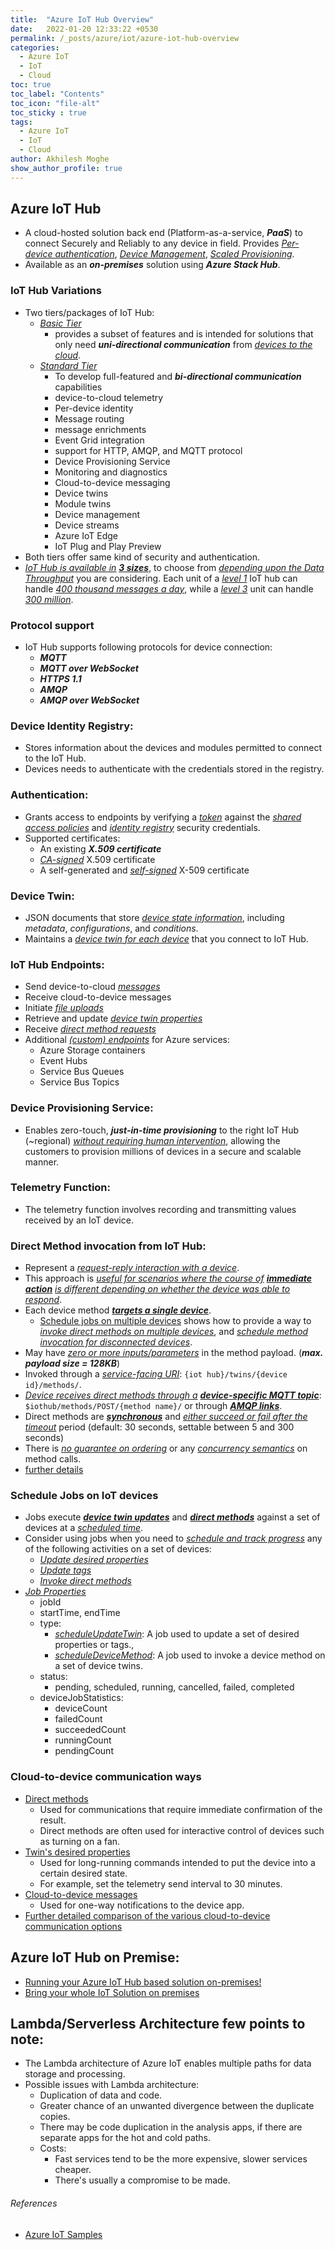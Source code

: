 ```yaml
---
title:  "Azure IoT Hub Overview"
date:   2022-01-20 12:33:22 +0530
permalink: /_posts/azure/iot/azure-iot-hub-overview
categories:
  - Azure IoT
  - IoT
  - Cloud
toc: true
toc_label: "Contents"
toc_icon: "file-alt"
toc_sticky : true
tags:
  - Azure IoT
  - IoT
  - Cloud
author: Akhilesh Moghe
show_author_profile: true
---
```


## Azure IoT Hub
- A cloud-hosted solution back end (Platform-as-a-service, __*PaaS*__) to connect Securely and Reliably to any device in field. Provides *<u>Per-device authentication</u>*, *<u>Device Management</u>*, *<u>Scaled Provisioning</u>*.
- Available as an __*on-premises*__ solution using __*Azure Stack Hub*__.

### IoT Hub Variations
- Two tiers/packages of IoT Hub:
  - *<u>Basic Tier</u>*
    - provides a subset of features and is intended for solutions that only need __*uni-directional communication*__ from *<u>devices to the cloud</u>*.
  - *<u>Standard Tier</u>*
    - To develop full-featured and __*bi-directional communication*__ capabilities
    - device-to-cloud telemetry
    - Per-device identity
    - Message routing
    - message enrichments
    - Event Grid integration
    - support for HTTP, AMQP, and MQTT protocol
    - Device Provisioning Service
    - Monitoring and diagnostics
    - Cloud-to-device messaging
    - Device twins
    - Module twins
    - Device management
    - Device streams
    - Azure IoT Edge
    - IoT Plug and Play Preview
- Both tiers offer same kind of security and authentication. 
- *<u>IoT Hub is available in</u>* __*<u>3 sizes</u>*__, to choose from *<u>depending upon the Data Throughput</u>* you are considering. Each unit of a *<u>level 1</u>* IoT hub can handle *<u>400 thousand messages a day</u>*, while a *<u>level 3</u>* unit can handle *<u>300 million</u>*.

### Protocol support
- IoT Hub supports following protocols for device connection:
  - __*MQTT*__
  - __*MQTT over WebSocket*__
  - __*HTTPS 1.1*__
  - __*AMQP*__
  - __*AMQP over WebSocket*__

### Device Identity Registry:
- Stores information about the devices and modules permitted to connect to the IoT Hub.
- Devices needs to authenticate with the credentials stored in the registry.

### Authentication:
- Grants access to endpoints by verifying a *<u>token</u>* against the *<u>shared access policies</u>* and *<u>identity registry</u>* security credentials. 
- Supported certificates: 
  - An existing __*X.509 certificate*__
  - *<u>CA-signed</u>* X.509 certificate
  - A self-generated and *<u>self-signed</u>* X-509 certificate

### Device Twin:
- JSON documents that store *<u>device state information</u>*, including *metadata*, *configurations*, and *conditions*.
- Maintains a *<u>device twin for each device</u>* that you connect to IoT Hub.

### IoT Hub Endpoints:
- Send device-to-cloud *<u>messages</u>*
- Receive cloud-to-device messages
- Initiate *<u>file uploads</u>*
- Retrieve and update *<u>device twin properties</u>*
- Receive *<u>direct method requests</u>*
- Additional *<u>(custom) endpoints</u>* for Azure services:
  - Azure Storage containers
  - Event Hubs
  - Service Bus Queues
  - Service Bus Topics

### Device Provisioning Service:
- Enables zero-touch, __*just-in-time provisioning*__ to the right IoT Hub (~regional) *<u>without requiring human intervention</u>*, allowing the customers to provision millions of devices in a secure and scalable manner.

### Telemetry Function:
- The telemetry function involves recording and transmitting values received by an IoT device.

### Direct Method invocation from IoT Hub:
- Represent a *<u>request-reply interaction with a device</u>*.
- This approach is *<u>useful for scenarios where the course of</u>* __*<u>immediate action</u>*__ *<u>is different depending on whether the device was able to respond</u>*.
- Each device method __*<u>targets a single device</u>*__.
  - [Schedule jobs on multiple devices](https://docs.microsoft.com/en-us/azure/iot-hub/iot-hub-devguide-jobs) shows how to provide a way to *<u>invoke direct methods on multiple devices</u>*, and *<u>schedule method invocation for disconnected devices</u>*.
- May have *<u>zero or more inputs/parameters</u>* in the method payload. (__*max. payload size = 128KB*__)
- Invoked through a *<u>service-facing URI</u>*: `{iot hub}/twins/{device id}/methods/`.
- *<u>Device receives direct methods through a</u>* __*<u>device-specific MQTT topic</u>*__: `$iothub/methods/POST/{method name}/` or through __*<u>AMQP links</u>*__.
- Direct methods are __*<u>synchronous</u>*__ and *<u>either succeed or fail after the timeout</u>* period (default: 30 seconds, settable between 5 and 300 seconds)
- There is *<u>no guarantee on ordering</u>* or any *<u>concurrency semantics</u>* on method calls. 
- [further details](https://docs.microsoft.com/en-us/azure/iot-hub/iot-hub-devguide-direct-methods)

### Schedule Jobs on IoT devices
- Jobs execute __*<u>device twin updates</u>*__ and __*<u>direct methods</u>*__ against a set of devices at a *<u>scheduled time</u>*.
- Consider using jobs when you need to *<u>schedule and track progress</u>* any of the following activities on a set of devices:
  - *<u>Update desired properties</u>*
  - *<u>Update tags</u>*
  - *<u>Invoke direct methods</u>*
- [*<u>Job Properties</u>*](https://docs.microsoft.com/en-us/azure/iot-hub/iot-hub-devguide-jobs#jobs-properties)
  - jobId 
  - startTime, endTime 
  - type: 
    - *<u>scheduleUpdateTwin</u>*: A job used to update a set of desired properties or tags.,
    - *<u>scheduleDeviceMethod</u>*: A job used to invoke a device method on a set of device twins.
  - status:
    - pending, scheduled, running, cancelled, failed, completed
  - deviceJobStatistics:
    - deviceCount
    - failedCount
    - succeededCount
    - runningCount
    - pendingCount

### Cloud-to-device communication ways
- [Direct methods](https://docs.microsoft.com/en-us/azure/iot-hub/iot-hub-devguide-direct-methods)
  - Used for communications that require immediate confirmation of the result.
  - Direct methods are often used for interactive control of devices such as turning on a fan.
- [Twin's desired properties](https://docs.microsoft.com/en-us/azure/iot-hub/iot-hub-devguide-device-twins)
  - Used for long-running commands intended to put the device into a certain desired state.
  - For example, set the telemetry send interval to 30 minutes. 
- [Cloud-to-device messages](https://docs.microsoft.com/en-us/azure/iot-hub/iot-hub-devguide-messages-c2d)
  - Used for one-way notifications to the device app.
- [Further detailed comparison of the various cloud-to-device communication options](https://docs.microsoft.com/en-us/azure/iot-hub/iot-hub-devguide-c2d-guidance)

## Azure IoT Hub on Premise:
- [Running your Azure IoT Hub based solution on-premises!](https://techcommunity.microsoft.com/t5/internet-of-things/running-your-azure-iot-hub-based-solution-on-premises/ba-p/1835867)
- [Bring your whole IoT Solution on premises](https://www.youtube.com/watch?v=8jm6RvCGkaE&list=PL1ljc761XCiYVaDEfS4X-f493capyL-cL&index=41&ab_channel=MicrosoftIoTDevelopers)

## Lambda/Serverless Architecture few points to note:
- The Lambda architecture of Azure IoT enables multiple paths for data storage and processing.
- Possible issues with Lambda architecture:
  - Duplication of data and code.
  - Greater chance of an unwanted divergence between the duplicate copies.
  - There may be code duplication in the analysis apps, if there are separate apps for the hot and cold paths.
  - Costs:
    - Fast services tend to be the more expensive, slower services cheaper.
    - There's usually a compromise to be made.

###### References
- [Azure IoT Samples](https://github.com/orgs/Azure-Samples/repositories?q=iot&type=&language=&sort=)




